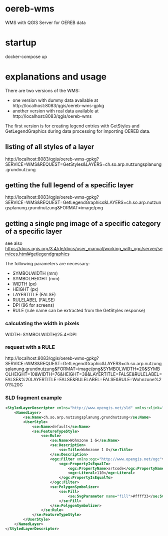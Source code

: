 # oereb-wms
WMS with QGIS Server for OEREB data

# startup
docker-compose up

# explanations and usage
There are two versions of the WMS:
* one version with dummy data available at http://localhost:8083/qgis/oereb-wms-gpkg
* another version with real data available at http://localhost:8083/qgis/oereb-wms

The first version is for creating legend entries with GetStyles and GetLegendGraphics during
data processing for importing OEREB data.

## listing of all styles of a layer
http://localhost:8083/qgis/oereb-wms-gpkg?SERVICE=WMS&REQUEST=GetStyles&LAYERS=ch.so.arp.nutzungsplanung.grundnutzung

## getting the full legend of a specific layer
http://localhost:8083/qgis/oereb-wms-gpkg?SERVICE=WMS&REQUEST=GetLegendGraphics&LAYERS=ch.so.arp.nutzungsplanung.grundnutzung&FORMAT=image/png

## getting a single png image of a specific category of a specific layer
see also https://docs.qgis.org/3.4/de/docs/user_manual/working_with_ogc/server/services.html#getlegendgraphics

The following parameters are necessary:
* SYMBOLWIDTH (mm)
* SYMBOLHEIGHT (mm)
* WIDTH (px)
* HEIGHT (px)
* LAYERTITLE (FALSE)
* RULELABEL (FALSE)
* DPI (96 for screens)
* RULE (rule name can be extracted from the GetStyles response)

### calculating the width in pixels
WIDTH=SYMBOLWIDTH/25.4*DPI

### request with a RULE
http://localhost:8083/qgis/oereb-wms-gpkg?SERVICE=WMS&REQUEST=GetLegendGraphic&LAYERS=ch.so.arp.nutzungsplanung.grundnutzung&FORMAT=image/png&SYMBOLWIDTH=20&SYMBOLHEIGHT=10&WIDTH=76&HEIGHT=38&LAYERTITLE=FALSE&RULELABEL=FALSE&%20LAYERTITLE=FALSE&RULELABEL=FALSE&RULE=Wohnzone%201%20G

### SLD fragment example
```xml
<StyledLayerDescriptor xmlns="http://www.opengis.net/sld" xmlns:xlink="http://www.w3.org/1999/xlink" xmlns:xsi="http://www.w3.org/2001/XMLSchema-instance" xsi:schemaLocation="http://www.opengis.net/sld http://schemas.opengis.net/sld/1.1.0/StyledLayerDescriptor.xsd" xmlns:se="http://www.opengis.net/se" version="1.1.0" xmlns:ogc="http://www.opengis.net/ogc">
    <NamedLayer>
        <se:Name>ch.so.arp.nutzungsplanung.grundnutzung</se:Name>
        <UserStyle>
            <se:Name>default</se:Name>
            <se:FeatureTypeStyle>
                <se:Rule>
                    <se:Name>Wohnzone 1 G</se:Name>
                    <se:Description>
                        <se:Title>Wohnzone 1 G</se:Title>
                    </se:Description>
                    <ogc:Filter xmlns:ogc="http://www.opengis.net/ogc">
                        <ogc:PropertyIsEqualTo>
                            <ogc:PropertyName>artcode</ogc:PropertyName>
                            <ogc:Literal>110</ogc:Literal>
                        </ogc:PropertyIsEqualTo>
                    </ogc:Filter>
                    <se:PolygonSymbolizer>
                        <se:Fill>
                            <se:SvgParameter name="fill">#ffff33</se:SvgParameter>
                        </se:Fill>
                    </se:PolygonSymbolizer>
                </se:Rule>
            </se:FeatureTypeStyle>
        </UserStyle>
    </NamedLayer>
</StyledLayerDescriptor>
```
